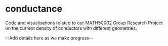 # conductance

Code and visualisations related to our MATH50002 Group Research Project on the current density of conductors with different geometries.


--Add details here as we make progress--
